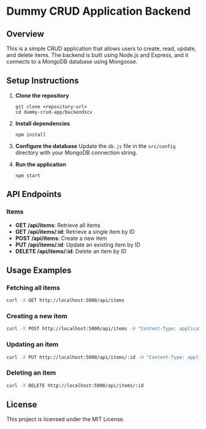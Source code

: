 # Dummy CRUD Application Backend

## Overview
This is a simple CRUD application that allows users to create, read, update, and delete items. The backend is built using Node.js and Express, and it connects to a MongoDB database using Mongoose.

## Setup Instructions

1. **Clone the repository**
   ```
   git clone <repository-url>
   cd dummy-crud-app/backendxcv
   ```

2. **Install dependencies**
   ```
   npm install
   ```

3. **Configure the database**
   Update the `db.js` file in the `src/config` directory with your MongoDB connection string.

4. **Run the application**
   ```
   npm start
   ```

## API Endpoints

### Items
- **GET /api/items**: Retrieve all items
- **GET /api/items/:id**: Retrieve a single item by ID
- **POST /api/items**: Create a new item
- **PUT /api/items/:id**: Update an existing item by ID
- **DELETE /api/items/:id**: Delete an item by ID

## Usage Examples

### Fetching all items
```bash
curl -X GET http://localhost:5000/api/items
```

### Creating a new item
```bash
curl -X POST http://localhost:5000/api/items -H "Content-Type: application/json" -d '{"name": "Item 1", "description": "Description of Item 1", "price": 10.99}'
```

### Updating an item
```bash
curl -X PUT http://localhost:5000/api/items/:id -H "Content-Type: application/json" -d '{"name": "Updated Item", "description": "Updated description", "price": 12.99}'
```

### Deleting an item
```bash
curl -X DELETE http://localhost:5000/api/items/:id
```

## License
This project is licensed under the MIT License.
